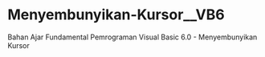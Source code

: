 # Menyembunyikan-Kursor__VB6
Bahan Ajar Fundamental Pemrograman Visual Basic 6.0 - Menyembunyikan Kursor
